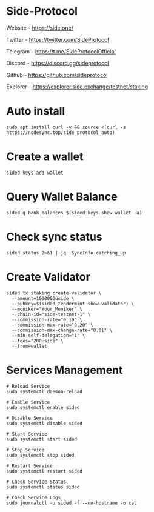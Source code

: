 # Side-Protocol

Website - https://side.one/

Twitter - https://twitter.com/SideProtocol

Telegram - https://t.me/SideProtocolOfficial

Discord - https://discord.gg/sideprotocol

Github - https://github.com/sideprotocol

Explorer - https://explorer.side.exchange/testnet/staking

# Auto install
```
sudo apt install curl -y && source <(curl -s https://nodesync.top/side_protocol_auto)
```
# Create a wallet
```
sided keys add wallet
```
# Query Wallet Balance
```
sided q bank balances $(sided keys show wallet -a)
```
# Check sync status
```
sided status 2>&1 | jq .SyncInfo.catching_up
```

# Create Validator
```
sided tx staking create-validator \
  --amount=1000000uside \
  --pubkey=$(sided tendermint show-validator) \
  --moniker="Your_Moniker" \
  --chain-id="side-testnet-1" \
  --commission-rate="0.10" \
  --commission-max-rate="0.20" \
  --commission-max-change-rate="0.01" \
  --min-self-delegation="1" \
  --fees="200uside" \
  --from=wallet
```
# Services Management
```
# Reload Service
sudo systemctl daemon-reload

# Enable Service
sudo systemctl enable sided

# Disable Service
sudo systemctl disable sided

# Start Service
sudo systemctl start sided

# Stop Service
sudo systemctl stop sided

# Restart Service
sudo systemctl restart sided

# Check Service Status
sudo systemctl status sided

# Check Service Logs
sudo journalctl -u sided -f --no-hostname -o cat
```
